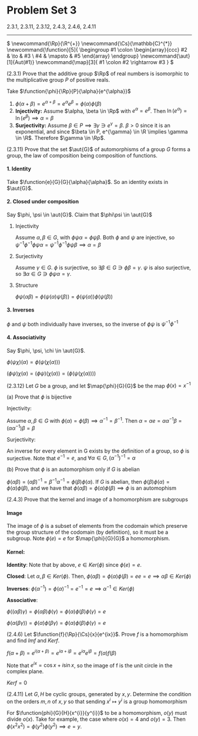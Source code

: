 # Problem Set 3

2.3.1, 2.3.11, 2.3.12, 2.4.3, 2.4.6, 2.4.11

---

$
\newcommand{\Rp}{\R^{+}}
\newcommand{\Cs}{\mathbb{C}^{*}}
\newcommand{\function}[5]{
  \begingroup
  #1 \colon \begin{array}{ccc}
             #2 & \to & #3 \\ 
             #4 & \mapsto & #5 
          \end{array}
  \endgroup}
\newcommand{\aut}[1]{Aut(#1)}
\newcommand{\map}[3]{
    #1 \colon #2 \rightarrow #3
}
$

(2.3.1) Prove that the additive group $\Rp$ of real numbers is isomorphic to the multiplicative group $P$ of positive reals.

Take $\function{\phi}{\Rp}{P}{\alpha}{e^{\alpha}}$

1. $\phi(\alpha + \beta) = e^{\alpha + \beta} = e^{\alpha}e^{\beta} = \phi(\alpha)\phi(\beta)$
2. **Injectivity:**
   Assume $\alpha, \beta \in \Rp$ with $e^{\alpha} = e^{\beta}$. Then $\ln(e^{\alpha}) = \ln(e^{\beta}) \implies \alpha = \beta$
3. **Surjectivity:**
   Assume $\beta \in P \implies \exists \gamma \ni e^{\gamma} = \beta$. $\beta > 0$ since it is an exponential, and since $\beta \in P, e^{\gamma} \in \R \implies \gamma \in \R$. Therefore $\gamma \in \Rp$.


(2.3.11) Prove that the set $\aut{G}$ of automorphisms of a group $G$ forms a group, the law of composition being composition of functions.

#### 1. Identity

Take $\function{e}{G}{G}{\alpha}{\alpha}$. So an identity exists in $\aut{G}$.

#### 2. Closed under composition

Say $\phi, \psi \in \aut{G}$. Claim that $\phi\psi \in \aut{G}$
1. Injectivity

    Assume $\alpha, \beta \in G$, with $\phi\psi\alpha = \phi\psi\beta$. Both $\phi$ and $\psi$ are injective, so $\psi^{-1}\phi^{-1}\phi\psi\alpha = \psi^{-1}\phi^{-1}\phi\psi\beta \implies \alpha = \beta$

2. Surjectivity

    Assume $\gamma \in G$. $\phi$ is surjective, so $\exists \beta \in G \ni \phi\beta = \gamma$. $\psi$ is also surjective, so $\exists \alpha \in G \ni \phi\psi\alpha = \gamma$.

3. Structure

    $\phi\psi(\alpha\beta) = \phi(\psi(\alpha)\psi(\beta)) = \phi(\psi(\alpha))\phi(\psi(\beta))$

#### 3. Inverses

$\phi$ and $\psi$ both individually have inverses, so the inverse of $\phi\psi$ is $\psi^{-1}\phi^{-1}$

#### 4. Associativity

Say $\phi, \psi, \chi \in \aut{G}$.

$\phi(\psi\chi)(\alpha) = \phi(\psi(\chi(\alpha)))$

$(\phi\psi)\chi(\alpha) = (\phi\psi)(\chi(\alpha)) = (\phi(\psi(\chi(\alpha))))$

(2.3.12) Let $G$ be a group, and let $\map{\phi}{G}{G}$ be the map $\phi(x) = x^{-1}$

(a) Prove that $\phi$ is bijective

Injectivity:

Assume $\alpha, \beta \in G$ with $\phi(\alpha) = \phi(\beta) \implies \alpha^{-1} = \beta^{-1}$. Then $\alpha = \alpha e = \alpha\alpha^{-1}\beta = (\alpha\alpha^{-1})\beta = \beta$

Surjectivity:

An inverse for every element in G exists by the definition of a group, so $\phi$ is surjective. Note that $e^{-1} = e$, and $\forall \alpha \in G, (\alpha^{-1})^{-1} = \alpha$

(b) Prove that $\phi$ is an automorphism only if $G$ is abelian

$\phi(\alpha\beta) = (\alpha\beta)^{-1} = \beta^{-1}\alpha^{-1} = \phi(\beta)\phi(\alpha)$. If $G$ is abelian, then $\phi(\beta)\phi(\alpha) = \phi(\alpha)\phi(\beta)$, and we have that $\phi(\alpha\beta) = \phi(\alpha)\phi(\beta) \implies \phi$ is an automophism

(2.4.3) Prove that the kernel and image of a homomorphism are subgroups

#### Image

The image of $\phi$ is a subset of elements from the codomain which preserve the group structure of the codomain (by definition), so it must be a subgroup. Note $\phi(e) = e$ for $\map{\phi}{G}{G}$ a homomorphism.

#### Kernel:

**Identity**: Note that by above, $e \in Ker(\phi)$ since $\phi(e) = e$.

**Closed**: Let $\alpha, \beta \in Ker(\phi)$. Then, $\phi(\alpha\beta) = \phi(\alpha)\phi(\beta) = ee = e \implies \alpha\beta \in Ker(\phi)$

**Inverses**: $\phi(\alpha^{-1}) = \phi(\alpha)^{-1} = e^{-1} = e \implies \alpha^{-1} \in Ker(\phi)$

**Associative**: 

$\phi((\alpha\beta)\gamma) = \phi(\alpha\beta)\phi(\gamma) = \phi(\alpha)\phi(\beta)\phi(\gamma) = e$

$\phi(\alpha(\beta\gamma)) = \phi(\alpha)\phi(\beta\gamma) = \phi(\alpha)\phi(\beta)\phi(\gamma) = e$

(2.4.6) Let $\function{f}{\Rp}{\Cs}{x}{e^{ix}}$. Prove $f$ is a homomorphism and find $Imf$ and $Kerf$.

$f(\alpha + \beta) = e^{i(\alpha + \beta)} = e^{i\alpha + i\beta} = e^{i\alpha}e^{i\beta} = f(\alpha)f(\beta)$

Note that $e^{ix} = \cos{x} + i\sin{x}$, so the image of f is the unit circle in the complex plane.

$Kerf = {0}$

(2.4.11) Let $G, H$ be cyclic groups, generated by $x, y$. Determine the condition on the orders $m, n$ of $x, y$ so that sending $x^{i} \mapsto y^{i}$ is a group homomorphism

For $\function{phi}{G}{H}{x^{i}}{y^{i}}$ to be a homomorphism, $o(y)$ must divide $o(x)$. Take for example, the case where $o(x) = 4$ and $o(y) = 3$. Then $\phi(x^{2}x^{2}) = \phi(y^2)\phi(y^2) \implies e = y$.